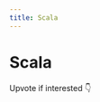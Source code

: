 ```yaml
---
title: Scala
---
```


# Scala

Upvote if interested 👇

<Embed url="https://github.com/memphisdev/memphis-broker/issues/290"/>

